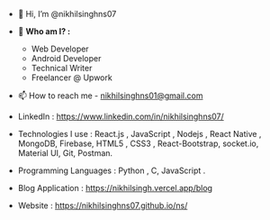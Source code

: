 - 👋 Hi, I’m @nikhilsinghns07

- 👀 **Who am I? :**
  - Web Developer
  - Android Developer
  - Technical Writer 
  - Freelancer @ Upwork

- 📫 How to reach me - nikhilsinghns01@gmail.com

- LinkedIn : https://www.linkedin.com/in/nikhilsinghns07/

- Technologies I use : React.js , JavaScript , Nodejs  , React Native , MongoDB, Firebase,  HTML5 , CSS3 , React-Bootstrap, socket.io, Material UI, Git, Postman.
- Programming Languages : Python , C, JavaScript .

- Blog Application : https://nikhilsingh.vercel.app/blog

- Website : https://nikhilsinghns07.github.io/ns/

<!---
nikhilsinghns07/nikhilsinghns07 is a ✨ special ✨ repository because its `README.md` (this file) appears on your GitHub profile.
You can click the Preview link to take a look at your changes.
--->
